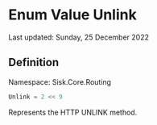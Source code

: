 # Enum Value Unlink
Last updated: Sunday, 25 December 2022

## Definition
Namespace: Sisk.Core.Routing

```csharp
Unlink = 2 << 9
```

Represents the HTTP UNLINK method.


